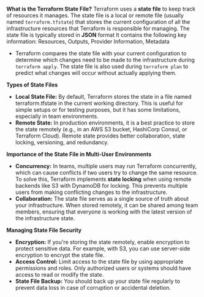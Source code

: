 **What is the Terraform State File?**
Terraform uses a **state file** to keep track of resources it manages. The state file is a local or remote file (usually named `terraform.tfstate`) that stores the current configuration of all the infrastructure resources that Terraform is responsible for managing. The state file is typically stored in **JSON** format
It contains the following key information: Resources, Outputs, Provider Information, Metadata


-  Terraform compares the state file with your current configuration to determine which changes need to be made to the infrastructure during `terraform apply`. The state file is also used during `terraform plan` to predict what changes will occur without actually applying them.


**Types of State Files**
- **Local State File:** By default, Terraform stores the state in a file named terraform.tfstate in the current working directory. This is useful for simple setups or for testing purposes, but it has some limitations, especially in team environments.
- **Remote State:** In production environments, it is a best practice to store the state remotely (e.g., in an AWS S3 bucket, HashiCorp Consul, or Terraform Cloud). Remote state provides better collaboration, state locking, versioning, and redundancy.

**Importance of the State File in Multi-User Environments**
- **Concurrency:** In teams, multiple users may run Terraform concurrently, which can cause conflicts if two users try to change the same resource. To solve this, Terraform implements **state locking** when using remote backends like S3 with DynamoDB for locking. This prevents multiple users from making conflicting changes to the infrastructure.
- **Collaboration:** The state file serves as a single source of truth about your infrastructure. When stored remotely, it can be shared among team members, ensuring that everyone is working with the latest version of the infrastructure state.

**Managing State File Security**
- **Encryption:** If you're storing the state remotely, enable encryption to protect sensitive data. For example, with S3, you can use server-side encryption to encrypt the state file.
- **Access Control:** Limit access to the state file by using appropriate permissions and roles. Only authorized users or systems should have access to read or modify the state.
- **State File Backup:** You should back up your state file regularly to prevent data loss in case of corruption or accidental deletion.
